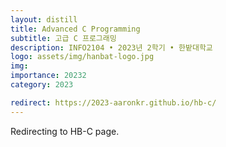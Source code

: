 ```yaml
---
layout: distill
title: Advanced C Programming
subtitle: 고급 C 프로그래밍
description: INFO2104 • 2023년 2학기 • 한밭대학교
logo: assets/img/hanbat-logo.jpg
img:
importance: 20232
category: 2023

redirect: https://2023-aaronkr.github.io/hb-c/
---
```


Redirecting to HB-C page.

